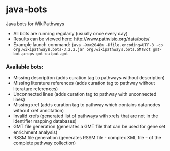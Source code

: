 # java-bots
Java bots for WikiPathways 
- All bots are running regularly (usually once every day) 
- Results can be viewed here: http://www.pathvisio.org/data/bots/
- Example launch command: ```java -Xmx2048m -Dfile.encoding=UTF-8 -cp org.wikipathways.bots-3.2.2.jar org.wikipathways.bots.GMTBot gmt-bot.props gmt-output.gmt```


### Available bots:
- Missing description (adds curation tag to pathways without description)
- Missing literature references (adds curation tag to pathway without literature references)
- Unconnected lines (adds curation tag to pathway with unconnected lines)
- Missing xref (adds curation tag to pathway which contains datanodes without xref annotation)
- Invalid xrefs (generated list of pathways with xrefs that are not in the identifier mapping databases)
- GMT file generation (generates a GMT file that can be used for gene set enrichment analysis)
- RSSM file generation (generates RSSM file - complex XML file - of the complete pathway collection)

